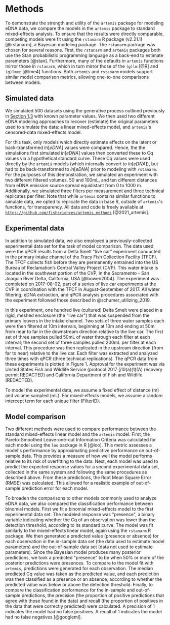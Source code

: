 # Methods

To demonstrate the strength and utility of the `artemis` package for
modeling eDNA data, we compare the models in the `artemis` package to
standard mixed-effects analysis. To ensure that the results were
directly comparable, competing models were fit using the
`rstanarm` R package (v2.21.1) [@rstanarm], a Bayesian modeling
package. The `rstanarm` package was chosen for several reasons. First,
the `rstanarm` and `artemis` packages both use the Stan
probabilistic programming language as a back-end to estimate parameters
[@stan]. Furthermore, many of the defaults in `artemis` functions
mirror those in `rstanarm`, which in turn mirror those of the `(g)lm`
[@R] and `(g)lmer` [@lme4] functions. Both `artemis` and `rstanarm`
models support similar model comparison metrics, allowing one-to-one
comparisons between models.

## Simulated data 

We simulated 500 datasets using the generative process outlined
previously in [Section 1.3](#mod_str) with known parameter values.  We
then used two different eDNA modeling approaches to recover
(estimate) the original parameters used to simulate the data: a linear
mixed-effects model, and `artemis`'s censored-data mixed-effects
model.

For this task, only models which directly estimate effects on the
latent or back-transformed $ln[eDNA]$ values were compared. Hence, the
the simulations first simulated $ln[eDNA]$ values then converted these
to Cq values via a hypothetical standard curve. These Cq values were
used directly by the `artemis` models (which internally convert to
$ln[eDNA]$), but had to be back-transformed to $ln[eDNA]$ prior to
modeling with `rstanarm`. For the purposes of this demonstration, we
simulated an experiment with two different filtered volumes, 50 and
100mL, and ten different distances from eDNA emission source spread
equidistant from 0 to 1000 m. Additionally, we simulated three filters
per measurement and three technical replicates per filter. Note that
while `artemis` contains similar functions to simulate data, we opted
to replicate the data in base R, outside of `artemis`'s functions, for
transparency.  All data and code is freely available at 
[`https://github.com/fishsciences/artemis_methods`](https://github.com/fishsciences/artemis_methods)
[@2021_artemis].

## Experimental data 

In addition to simulated data, we also employed a previously-collected
experimental data set for the task of model comparison. The data used
were the qPCR results from a Delta Smelt "live car" experiment
conducted in the primary intake channel of the Tracy Fish Collection
Facility (TFCF). The TFCF collects fish before they are permanently
entrained into the US Bureau of Reclamation’s Central Valley Project
(CVP). This water intake is located in the southwest portion of the
CVP, in the Sacramento - San Joaquin River Delta, California, USA
[@bowen2004]. The experiment was completed on 2017-08-02, part of a
series of live car experiments at the CVP in coordination with the
TFCF in August-September of 2017.  All water filtering, eDNA
extraction, and qPCR analysis procedures associated with the
experiment followed those described in @schumer_utilizing_2019.

In this experiment, one hundred live (cultured) Delta Smelt were
placed in a rigid, meshed enclosure (the "live car") that was
suspended from the primary louvers in the intake channel. Two sets of
three water samples each were then filtered at 10m intervals,
beginning at 10m and ending at 50m from near to far in the downstream
direction relative to the live car.  The first set of three samples
pulled 50mL of water through each filter at each interval; the second
set of three samples pulled 200mL per filter at each interval. This
procedure was then replicated in the upstream direction (from far to
near) relative to the live car. Each filter was extracted and analyzed
three times with qPCR (three technical replications). The qPCR data
from these experiments is plotted in Figure 1. Approval for the
experiment was via United States Fish and Wildlife Service (protocol
2017 §10(a)(1)(A) recovery permit REDACTED<!--TE-027742-5-->) and California
Department of Fish and Wildlife (REDACTED<!--protocol 2017 MOU under Scientific
Collecting Permit SC-005544-->).

To model the experimental data, we assume a fixed effect of distance
(m) and volume sampled (mL). For mixed-effects models, we assume a
random intercept term for each unique filter (FilterID).

## Model comparison

Two different methods were used to compare performance between the
standard mixed-effects linear model and the `artemis` model. First,
the Pareto-Smoothed Leave-one-out Information Criteria was calculated
for each model using the `loo` package in R [@loo]. This metric
assesses a model's performance by approximating predictive performance
on out-of-sample data. This provides a measure of how well the model
performs relative to its risk of overfitting to the data. Next, each
model was used to predict the expected response values for a second
experimental data set, collected in the same system and following the
same procedures as described above. From these predictions, the Root
Mean Square Error (RMSE) was calculated. This allowed for a realistic
example of out-of-sample prediction error for each model.

To broaden the comparisons to other models commonly used to analyze
eDNA data, we also compared the classification performance between
binomial models. First we fit a binomial mixed-effects model to the
first experimental data set. The modeled response was "presence", a
binary variable indicating whether the Cq of an observation was lower
than the detection threshold, according to its standard curve. The
model was fit similarly to the mixed-effects linear model, again using
the `rstanarm` R package.  We then generated a predicted value
(presence or absence) for each observation in the in-sample data set
(the data used to estimate model parameters) and the out-of-sample
data set (data not used to estimate parameters). Since the Bayesian
model produces many posterior predictions, we took a predicted
"presence" to be when 50% or more of the posterior predictions were
presences.  To compare to the model fit with `artemis`, predictions
were generated for each observation. The median predicted Cq value was
taken as the predicted value, and each prediction was then classified
as a presence or an absence, according to whether the predicted value
was below or above the detection threshold.  Finally, to compare the
classification performance for the in-sample and out-of-sample
predictions, the precision (the proportion of positive predictions
that agree with those found in the data) and recall (the proportion of
positives in the data that were correctly predicted) were
calculated. A precision of 1 indicates the model had no false
positives. A recall of 1 indicates the model had no false negatives
[@googleml].
